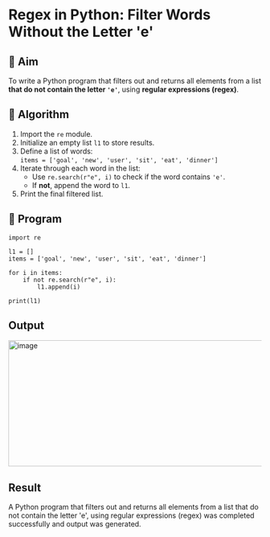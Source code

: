 # Regex in Python: Filter Words Without the Letter 'e'

## 🎯 Aim
To write a Python program that filters out and returns all elements from a list **that do not contain the letter `'e'`**, using **regular expressions (regex)**.

## 🧠 Algorithm
1. Import the `re` module.
2. Initialize an empty list `l1` to store results.
3. Define a list of words:  
   `items = ['goal', 'new', 'user', 'sit', 'eat', 'dinner']`
4. Iterate through each word in the list:
   - Use `re.search(r"e", i)` to check if the word contains `'e'`.
   - If **not**, append the word to `l1`.
5. Print the final filtered list.

## 🧾 Program
```
import re

l1 = []
items = ['goal', 'new', 'user', 'sit', 'eat', 'dinner']

for i in items:
    if not re.search(r"e", i):
        l1.append(i)

print(l1)
```
## Output
<img width="823" height="251" alt="image" src="https://github.com/user-attachments/assets/021b40ed-7588-481c-af5f-92988489c974" />

## Result
A Python program that filters out and returns all elements from a list that do not contain the letter 'e', using regular expressions (regex) was completed successfully and output was generated.
